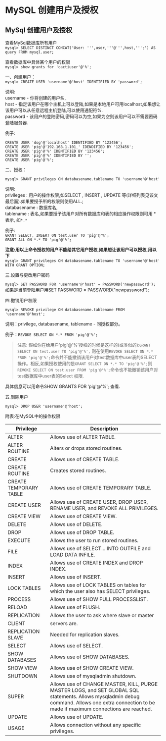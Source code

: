 # MySQL 创建用户及授权

## MySql 创建用户及授权

查看MySql数据库所有用户  
`mysql> SELECT DISTINCT CONCAT('User: ''',user,'''@''',host,''';') AS query FROM mysql.user;`

查看数据库中具体某个用户的权限  
`mysql> show grants for 'cactiuser'@'%'; `

一、创建用户：  
`mysql> CREATE USER 'username'@'host' IDENTIFIED BY 'password'; `

说明:  
username - 你将创建的用户名,  
host - 指定该用户在哪个主机上可以登陆,如果是本地用户可用localhost,如果想让该用户可以从任意远程主机登陆,可以使用通配符%.   
password - 该用户的登陆密码,密码可以为空,如果为空则该用户可以不需要密码登陆服务器. 

例子: 

```
CREATE USER 'dog'@'localhost' IDENTIFIED BY '123456'; 
CREATE USER 'pig'@'192.168.1.101_' IDENDIFIED BY '123456'; 
CREATE USER 'pig'@'%' IDENTIFIED BY '123456'; 
CREATE USER 'pig'@'%' IDENTIFIED BY ''; 
CREATE USER 'pig'@'%';
```


二、授权： 

`mysql> GRANT privileges ON databasename.tablename TO 'username'@'host'` 

说明:  
privileges : 用户的操作权限,如SELECT , INSERT , UPDATE 等(详细列表见该文最后面).如果要授予所的权限则使用ALL.;   
databasename : 数据库名,  
tablename : 表名,如果要授予该用户对所有数据库和表的相应操作权限则可用 * 表示, 如`*.*`

例子:  
`GRANT SELECT, INSERT ON test.user TO 'pig'@'%'; `  
`GRANT ALL ON *.* TO 'pig'@'%'; `

**注意:用以上命令授权的用户不能给其它用户授权,如果想让该用户可以授权,用以下**  
`mysql> GRANT privileges ON databasename.tablename TO 'username'@'host' WITH GRANT OPTION; `

三.设置与更改用户密码 

`mysql> SET PASSWORD FOR 'username'@'host' = PASSWORD('newpassword');`  
如果是当前登陆用户用SET PASSWORD = PASSWORD("newpassword"); 

四.撤销用户权限 

`mysql> REVOKE privilege ON databasename.tablename FROM 'username'@'host'; `

说明：privilege, databasename, tablename - 同授权部分。

例子：`REVOKE SELECT ON *.* FROM 'pig'@'%'; `

> 注意: 假如你在给用户'pig'@'%'授权的时候是这样的(或类似的):`GRANT SELECT ON test.user TO 'pig'@'%',` 则在使用`REVOKE SELECT ON *.* FROM 'pig'@'%';`命令并不能撤销该用户对test数据库中user表的SELECT 操作。相反,如果授权使用的是`GRANT SELECT ON *.* TO 'pig'@'%';`则`REVOKE SELECT ON test.user FROM 'pig'@'%';`命令也不能撤销该用户对test数据库中user表的Select 权限. 

具体信息可以用命令SHOW GRANTS FOR 'pig'@'%'; 查看. 

五.删除用户 

`mysql> DROP USER 'username'@'host'; `

附表:在MySQL中的操作权限 

Privilege | Description
---|---
ALTER|Allows use of ALTER TABLE.
ALTER ROUTINE|Alters or drops stored routines.
CREATE|Allows use of CREATE TABLE.
CREATE ROUTINE|Creates stored routines.
CREATE TEMPORARY TABLE|Allows use of CREATE TEMPORARY TABLE.
CREATE USER|Allows use of CREATE USER, DROP USER, RENAME USER, and REVOKE ALL PRIVILEGES.
CREATE VIEW|Allows use of CREATE VIEW.
DELETE|Allows use of DELETE.
DROP|Allows use of DROP TABLE.
EXECUTE|Allows the user to run stored routines.
FILE|Allows use of SELECT... INTO OUTFILE and LOAD DATA INFILE.
INDEX|Allows use of CREATE INDEX and DROP INDEX.
INSERT|Allows use of INSERT.
LOCK TABLES|Allows use of LOCK TABLES on tables for which the user also has SELECT privileges.
PROCESS|Allows use of SHOW FULL PROCESSLIST.
RELOAD|Allows use of FLUSH.
REPLICATION|Allows the user to ask where slave or master
CLIENT|servers are.
REPLICATION SLAVE|Needed for replication slaves.
SELECT|Allows use of SELECT.
SHOW DATABASES|Allows use of SHOW DATABASES.
SHOW VIEW|Allows use of SHOW CREATE VIEW.
SHUTDOWN|Allows use of mysqladmin shutdown.
SUPER|Allows use of CHANGE MASTER, KILL, PURGE MASTER LOGS, and SET GLOBAL SQL statements. Allows mysqladmin debug command. Allows one extra connection to be made if maximum connections are reached.
UPDATE|Allows use of UPDATE.
USAGE|Allows connection without any specific privileges.













